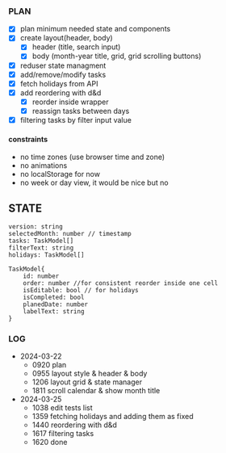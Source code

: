 ### PLAN
- [x] plan minimum needed state and components
- [x] create layout(header, body)
    - [x] header (title, search input)
    - [x] body (month-year title, grid, grid scrolling buttons)
- [x] reduser state managment
- [x] add/remove/modify tasks
- [x] fetch holidays from API
- [x] add reordering with d&d
    - [x] reorder inside wrapper
    - [x] reassign tasks between days
- [x] filtering tasks by filter input value

#### constraints
- no time zones (use browser time and zone)
- no animations
- no localStorage for now
- no week or day view, it would be nice but no

## STATE
    version: string
    selectedMonth: number // timestamp
    tasks: TaskModel[]
    filterText: string
    holidays: TaskModel[]

```
TaskModel{
    id: number
    order: number //for consistent reorder inside one cell
    isEditable: bool // for holidays
    isCompleted: bool
    planedDate: number
    labelText: string
}
```

### LOG
- 2024-03-22
    - 0920 plan
    - 0955 layout style & header & body
    - 1206 layout grid & state manager
    - 1811 scroll calendar & show month title
- 2024-03-25
    - 1038 edit tests list
    - 1359 fetching holidays and adding them as fixed
    - 1440 reordering with d&d
    - 1617 filtering tasks
    - 1620 done
